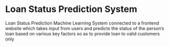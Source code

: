 # Loan Status Prediction System
 Loan Status Prediction Machine Learning System connected to a frontend website which takes input from users and predicts the status of the person’s loan based on various key factors so as to provide loan to valid customers only
